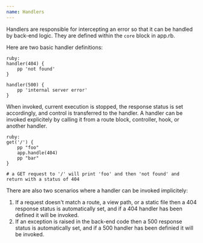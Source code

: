 ```yaml
---
name: Handlers
---
```


Handlers are responsible for intercepting an error so that it can be handled by back-end logic. They are defined within the `core` block in app.rb.

Here are two basic handler definitions:

	ruby:
	handler(404) {
		pp 'not found'
	}

	handler(500) {
		pp 'internal server error'
	}

When invoked, current execution is stopped, the response status is set accordingly, and control is transferred to the handler. A handler can be invoked explicitely by calling it from a route block, controller, hook, or another handler.

	ruby:
	get('/') {
		pp "foo"
		app.handle(404)
		pp "bar"
	}

	# a GET request to '/' will print 'foo' and then 'not found' and return with a status of 404

There are also two scenarios where a handler can be invoked implicitely:

  1. If a request doesn't match a route, a view path, or a static file then a 404 response status is automatically set, and if a 404 handler has been defined it will be invoked.
  2. If an exception is raised in the back-end code then a 500 response status is automatically set, and if a 500 handler has been definied it will be invoked.